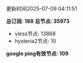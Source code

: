更新时间2025-07-09 04:11:51

**总订阅: 188**
**总节点: 35973**
- vless节点: 13868
- hysteria2节点: 10

**google ping有效节点: 109**
